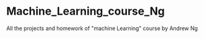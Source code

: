 # Machine_Learning_course_Ng
All the projects and homework of "machine Learning" course by Andrew Ng
